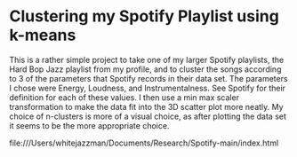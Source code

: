# Clustering my Spotify Playlist using k-means
This is a rather simple project to take one of my larger Spotify playlists, the Hard Bop Jazz playlist from my profile, and to cluster the songs according to 3 of the parameters that Spotify records in their data set. The parameters I chose were Energy, Loudness, and Instrumentalness. See Spotify for their definition for each of these values. I then use a min max scaler transformation to make the data fit into the 3D scatter plot more neatly. My choice of n-clusters is more of a visual choice, as after plotting the data set it seems to be the more appropriate choice.

file:///Users/whitejazzman/Documents/Research/Spotify-main/index.html
